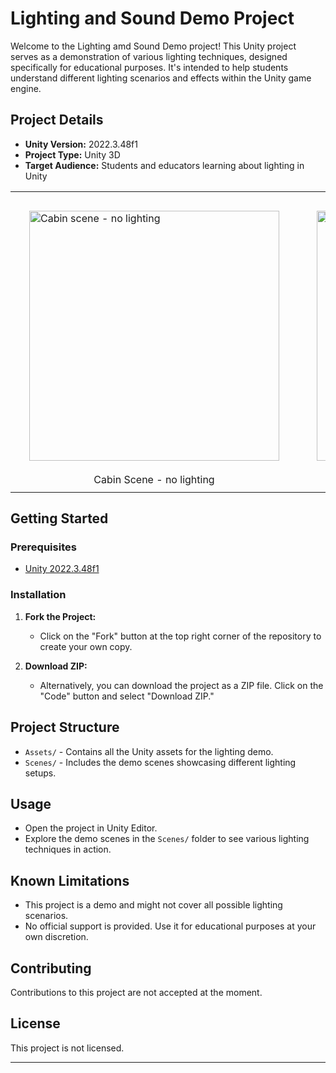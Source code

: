 # Lighting and Sound Demo Project

Welcome to the Lighting amd Sound Demo project! This Unity project serves as a demonstration of various lighting techniques, designed specifically for educational purposes. It's intended to help students understand different lighting scenarios and effects within the Unity game engine.

## Project Details

- **Unity Version:** 2022.3.48f1
- **Project Type:** Unity 3D
- **Target Audience:** Students and educators learning about lighting in Unity

<table align="center">
    <tr>
        <td style="padding: 10px;">
            <img src="https://github.com/Swansea-University-MSc-VR/LightingAndSound/blob/master/Assets/SceneNoLighting.png" alt="Cabin scene - no lighting" width="400" style="margin: 20px;" />
            <br />
            <div style="text-align: center;">Cabin Scene - no lighting</div>
        </td>
        <td style="padding: 10px;">
            <img src="https://github.com/Swansea-University-MSc-VR/LightingAndSound/blob/master/Assets/SceneWithLighting.png" alt="Cabin scene - with lighting" width="400" style="margin: 20px;" />
            <br />
            <div style="text-align: center;">Cabin Scene - with lighting</div>
        </td>
    </tr>
</table>

## Getting Started

### Prerequisites

- [Unity 2022.3.48f1](https://unity.com/)

### Installation

1. **Fork the Project:**
   - Click on the "Fork" button at the top right corner of the repository to create your own copy.

2. **Download ZIP:**
   - Alternatively, you can download the project as a ZIP file. Click on the "Code" button and select "Download ZIP."

## Project Structure

- `Assets/` - Contains all the Unity assets for the lighting demo.
- `Scenes/` - Includes the demo scenes showcasing different lighting setups.

## Usage

- Open the project in Unity Editor.
- Explore the demo scenes in the `Scenes/` folder to see various lighting techniques in action.

## Known Limitations

- This project is a demo and might not cover all possible lighting scenarios.
- No official support is provided. Use it for educational purposes at your own discretion.

## Contributing

Contributions to this project are not accepted at the moment.

## License

This project is not licensed.

---

